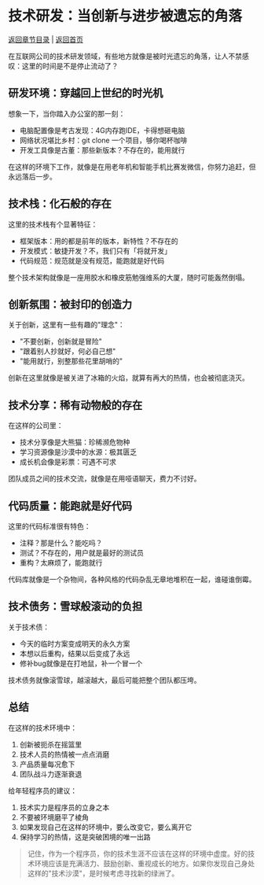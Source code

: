 # 技术研发：当创新与进步被遗忘的角落

[返回章节目录](./index.md) | [返回首页](../README.md)

在互联网公司的技术研发领域，有些地方就像是被时光遗忘的角落，让人不禁感叹：这里的时间是不是停止流动了？

## 研发环境：穿越回上世纪的时光机

想象一下，当你踏入办公室的那一刻：

- 电脑配置像是考古发现：4G内存跑IDE，卡得想砸电脑
- 网络状况堪比乡村：git clone 一个项目，够你喝杯咖啡
- 开发工具像是古董：那些新版本？不存在的，能用就行

在这样的环境下工作，就像是在用老年机和智能手机比赛发微信，你努力追赶，但永远落后一步。

## 技术栈：化石般的存在

这里的技术栈有个显著特征：

- 框架版本：用的都是前年的版本，新特性？不存在的
- 开发模式：敏捷开发？不，我们只有「将就开发」
- 代码规范：规范就是没有规范，能跑就是好代码

整个技术架构就像是一座用胶水和橡皮筋勉强维系的大厦，随时可能轰然倒塌。

## 创新氛围：被封印的创造力

关于创新，这里有一些有趣的"理念"：

- "不要创新，创新就是冒险"
- "跟着别人抄就好，何必自己想"
- "能用就行，别整那些花里胡哨的"

创新在这里就像是被关进了冰箱的火焰，就算有再大的热情，也会被彻底浇灭。

## 技术分享：稀有动物般的存在

在这样的公司里：

- 技术分享像是大熊猫：珍稀濒危物种
- 学习资源像是沙漠中的水源：极其匮乏
- 成长机会像是彩票：可遇不可求

团队成员之间的技术交流，就像是在用哑语聊天，费力不讨好。

## 代码质量：能跑就是好代码

这里的代码标准很有特色：

- 注释？那是什么？能吃吗？
- 测试？不存在的，用户就是最好的测试员
- 重构？太麻烦了，能跑就行

代码库就像是一个杂物间，各种风格的代码杂乱无章地堆积在一起，谁碰谁倒霉。

## 技术债务：雪球般滚动的负担

关于技术债：

- 今天的临时方案变成明天的永久方案
- 本想以后重构，结果以后变成了永远
- 修补bug就像是在打地鼠，补一个冒一个

技术债务就像滚雪球，越滚越大，最后可能把整个团队都压垮。

## 总结

在这样的技术环境中：

1. 创新被扼杀在摇篮里
2. 技术人员的热情被一点点消磨
3. 产品质量每况愈下
4. 团队战斗力逐渐衰退

给年轻程序员的建议：

1. 技术实力是程序员的立身之本
2. 不要被环境磨平了棱角
3. 如果发现自己在这样的环境中，要么改变它，要么离开它
4. 保持学习的热情，这是突破困境的唯一出路

> 记住，作为一个程序员，你的技术生涯不应该在这样的环境中虚度。好的技术环境应该是充满活力、鼓励创新、重视成长的地方。如果你发现自己身处这样的"技术沙漠"，是时候考虑寻找新的绿洲了。
